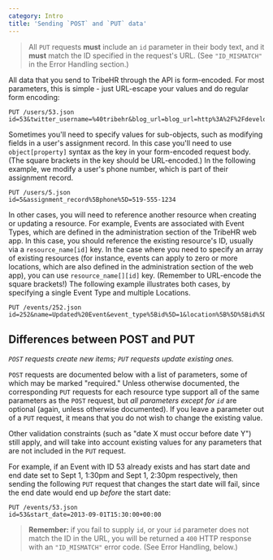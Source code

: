```yaml
---
category: Intro
title: 'Sending `POST` and `PUT` data'
---
```


> All `PUT` requests **must** include an `id` parameter in their body text, and it **must** match
> the ID specified in the request's URL. (See `"ID_MISMATCH"` in the Error Handling section.)

All data that you send to TribeHR through the API is form-encoded. For most parameters, this is simple -
just URL-escape your values and do regular form encoding:

    PUT /users/53.json
    id=53&twitter_username=%40tribehr&blog_url=blog_url=http%3A%2F%2Fdevelopers.tribehr.com
Sometimes you'll need to specify values for sub-objects, such as modifying fields in a user's assignment
record. In this case you'll need to use `object[property]` syntax as the key in your form-encoded request
body. (The square brackets in the key should be URL-encoded.) In the following example, we modify a user's phone number, which is part of their assignment record.

    PUT /users/5.json
    id=5&assignment_record%5Bphone%5D=519-555-1234
In other cases, you will need to reference another resource when creating or updating a resource. For example,
Events are associated with Event Types, which are defined in the administration section of the TribeHR web
app. In this case, you should reference the existing resource's ID, usually via a `resource_name[id]` key. 
In the case where you need to specify an array of existing resources (for instance, events can apply to
zero or more locations, which are also defined in the administration section of the web app), you can 
use `resource_name[][id]` key. (Remember to URL-encode the square brackets!) The following example illustrates
both cases, by specifying a single Event Type and multiple Locations.

    PUT /events/252.json
    id=252&name=Updated%20Event&event_type%5Bid%5D=1&location%5B%5D%5Bid%5D=1&location%5B%5D%5Bid%5D=7    
## Differences between POST and PUT
*`POST` requests create new items; `PUT` requests update existing ones.*

`POST` requests are documented below with a list of parameters, some of which may be marked "required."
Unless otherwise documented, the corresponding `PUT` requests for each resource type support all of the
same parameters as the `POST` request, but *all parameters except for `id`* are optional (again, unless
otherwise documented). If you leave a parameter out of a `PUT` request, it means that you do not wish to
change the existing value.

Other validation constraints (such as "date X must occur before date Y") still apply, and will take into
account existing values for any parameters that are not included in the `PUT` request.

For example, if an Event with ID 53 already exists and has start date and end date set to Sept 1, 1:30pm
and Sept 1, 2:30pm respectively, then sending the following `PUT` request that changes the start date will
fail, since the end date would end up *before* the start date:

    PUT /events/53.json
    id=53&start_date=2013-09-01T15:30:00+00:00
> **Remember:** if you fail to supply `id`, or your `id` parameter does not match the ID in the URL, you 
> will be returned a `400` HTTP response with an `"ID_MISMATCH"` error code. (See Error Handling, below.)
